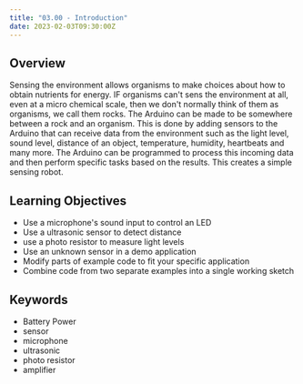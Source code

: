 ```yaml
---
title: "03.00 - Introduction"
date: 2023-02-03T09:30:00Z
---
```


## Overview

Sensing the environment allows organisms to make choices about how to obtain nutrients for energy. IF organisms can't sens the environment at all, even at a micro chemical scale, then we don't normally think of them as organisms, we call them rocks. The Arduino can be made to be somewhere between a rock and an organism. This is done by adding sensors to the Arduino that can receive data from the environment such as the light level, sound level, distance of an object, temperature, humidity, heartbeats and many more. The Arduino can be programmed to process this incoming data and then perform specific tasks based on the results. This creates a simple sensing robot.

## Learning Objectives

- Use a microphone's sound input to control an LED
- Use a ultrasonic sensor to detect distance
- use a photo resistor to measure light levels
- Use an unknown sensor in a demo application
- Modify parts of example code to fit your specific application
- Combine code from two separate examples into a single working sketch

## Keywords

- Battery Power
- sensor
- microphone
- ultrasonic
- photo resistor
- amplifier
